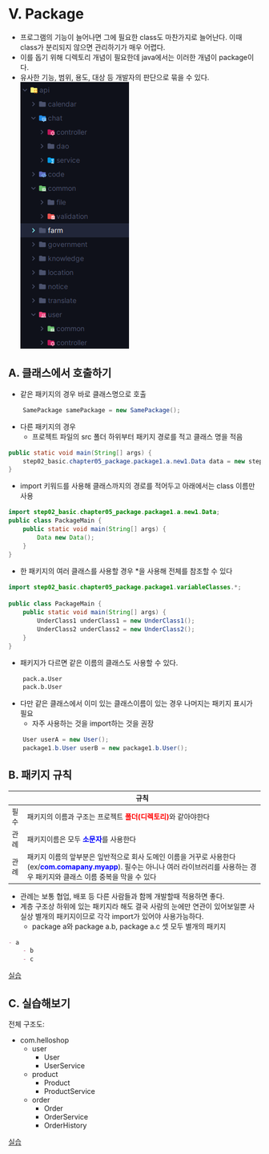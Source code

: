 # V. Package
- 프로그램의 기능이 늘어나면 그에 필요한 class도 마찬가지로 늘어난다. 이때 class가 분리되지 않으면 관리하기가 매우 어렵다. 
- 이를 돕기 위해 디렉토리 개념이 필요한데 java에서는 이러한 개념이 package이다.
- 유사한 기능, 범위, 용도, 대상 등  개발자의 판단으로 묶을 수 있다. 
![img.png](../img/packages.png)
## A. 클래스에서 호출하기
- 같은 패키지의 경우 바로 클래스명으로 호출
```java
    SamePackage samePackage = new SamePackage();
```
- 다른 패키지의 경우 
  - 프로젝트 파일의 src 폴더 하위부터 패키지 경로를 적고 클래스 명을 적음
```java
public static void main(String[] args) {
    step02_basic.chapter05_package.package1.a.new1.Data data = new step02_basic.chapter05_package.package1.a.new1.Data();
}
```
  - import 키워드를 사용해 클래스까지의 경로를 적어두고 아래에서는 class 이름만 사용
```java
import step02_basic.chapter05_package.package1.a.new1.Data;
public class PackageMain {
    public static void main(String[] args) {
        Data new Data();
    }
}
```
  - 한 패키지의 여러 클래스를 사용할 경우 *을 사용해 전체를 참조할 수 있다
```java
import step02_basic.chapter05_package.package1.variableClasses.*;

public class PackageMain {
    public static void main(String[] args) {
        UnderClass1 underClass1 = new UnderClass1();
        UnderClass2 underClass2 = new UnderClass2();
    }
}
```
  - 패키지가 다르면 같은 이름의 클래스도 사용할 수 있다. 
```dockerfile
    pack.a.User
    pack.b.User
```
  - 다만 같은 클래스에서 이미 있는 클래스이름이 있는 경우 나머지는 패키지 표시가 필요
    - 자주 사용하는 것을 import하는 것을 권장
```java
    User userA = new User();
    package1.b.User userB = new package1.b.User();
```
## B. 패키지 규칙
|    | 규칙                                                                                                                                                   |
|----|------------------------------------------------------------------------------------------------------------------------------------------------------|
| 필수 | 패키지의 이름과 구조는 프로젝트 <strong style="color:red">폴더(디렉토리)</strong>와 같아야한다                                                                                 |
|관례| 패키지이름은 모두 <strong style="color:blue">소문자</strong>를 사용한다                                                                                              |
|관례| 패키지 이름의 앞부분은 잎반적으로 회사 도메인 이름을 거꾸로 사용한다(ex/<strong style="color:blue">com.comapany.myapp</strong>). 필수는 아니나 여러 라이브러리를 사용하는 경우 패키지와 클래스 이름 중복을 막을 수 있다 |
- 관례는 보통 협업, 배포 등 다른 사람들과 함께 개발할때 적용하면 좋다. 
- 계층 구조상 하위에 있는 패키지라 해도 결국 사람의 눈에만 연관이 있어보일뿐 사실상 별개의 패키지이므로 각각 import가 있어야 사용가능하다.
  - package a와 package a.b, package a.c 셋 모두 별개의 패키지 
```markdown
- a
    - b
    - c
```

[실습](../../src/step02_basic/chapter05_package/package1/a/PackageMain.java)

## C. 실습해보기
전체 구조도: 
- com.helloshop
  - user
    - User
    - UserService
  - product
    - Product
    - ProductService
  - order
    - Order
    - OrderService
    - OrderHistory

[실습](../../src/step02_basic/chapter05_package/package2/com/helloshop)